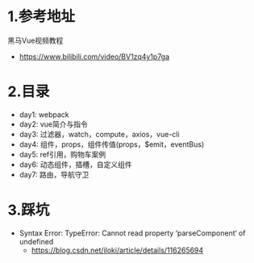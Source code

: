 # 1.参考地址
黑马Vue视频教程
- https://www.bilibili.com/video/BV1zq4y1p7ga

# 2.目录
- day1: webpack
- day2: vue简介与指令
- day3: 过滤器，watch，compute，axios，vue-cli
- day4: 组件，props，组件传值(props，$emit，eventBus)
- day5: ref引用，购物车案例
- day6: 动态组件，插槽，自定义组件
- day7: 路由，导航守卫

# 3.踩坑
- Syntax Error: TypeError: Cannot read property ‘parseComponent‘ of undefined
  - https://blog.csdn.net/iloki/article/details/116265694

  
